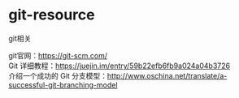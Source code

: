 # git-resource
git相关

git官网：https://git-scm.com/ <br />
Git 详细教程：https://juejin.im/entry/59b22efb6fb9a024a04b3726  <br />
介绍一个成功的 Git 分支模型：http://www.oschina.net/translate/a-successful-git-branching-model <br />
